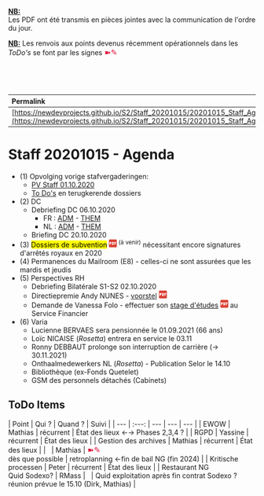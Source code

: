 <link rel="stylesheet" href="https://newdevprojects.github.io/S2/S2.css">
<link rel="stylesheet" href="S2.css">

<u><b>NB:</b></u>  
Les PDF ont été transmis en pièces jointes avec la communication de l'ordre du jour.  

<u><b>NB:</b></u> Les renvois aux points devenus récemment opérationnels dans les *ToDo's* se font par les signes <font color="crimson" size="3px">&#10173;&#9998;</font>

&nbsp;

&nbsp;

| Permalink |
| :--- |
| [https://newdevprojects.github.io/S2/Staff_20201015/20201015_Staff_Agenda.html](https://newdevprojects.github.io/S2/Staff_20201015/20201015_Staff_Agenda.html) | 

# Staff 20201015 - Agenda

* (1) Opvolging vorige stafvergaderingen:
	* [PV Staff 01.10.2020](https://newdevprojects.github.io/S2/Staff_20201001/20201001_Staff_PV.html)
	* [To Do's](#todo) en terugkerende dossiers
* (2) DC 
	* Debriefing DC 06.10.2020
		* FR : [ADM](https://newdevprojects.github.io/S2/Staff/20201006_Adm_FR.pdf) - [THEM](https://newdevprojects.github.io/S2/Staff/20201006_Them_FR.pdf)
		* NL : [ADM](https://newdevprojects.github.io/S2/Staff/20201006_Adm_NL.pdf) - [THEM](https://newdevprojects.github.io/S2/Staff/20201006_Them_NL.pdf)
	* Briefing DC 20.10.2020
* (3) <mark>Dossiers de subvention</mark> ![](pdf.png)<sup>&nbsp;(à venir)</sup> nécessitant encore signatures d'arrêtés royaux en 2020
* (4) Permanences du Mailroom (E8) - celles-ci ne sont assurées que les mardis et jeudis
* (5) Perspectives RH
	* Debriefing Bilatérale S1-S2 02.10.2020
	* Directiepremie Andy NUNES - [voorstel](Primes_direction_S26.pdf) ![](pdf.png)
	* Demande de Vanessa Folo - effectuer son [stage d'études](Stage_EPHEC_Vanessa_Folo.pdf) ![](pdf.png) au Service Financier
* (6) Varia
	* Lucienne BERVAES sera pensionnée le 01.09.2021 (66 ans)
	* Loïc NICAISE (*Rosetta*) entrera en service le 03.11
	* Ronny DEBBAUT prolonge son interruption de carrière (&#8594; 30.11.2021) 
	* Onthaalmedewerkers NL (*Rosetta*) - Publication Selor le 14.10
	* Bibliothèque (ex-Fonds Quetelet)
	* GSM des personnels détachés (Cabinets)

<a name="todo"> </a>

## ToDo Items

| Point | Qui ? | Quand ? | Suivi |
| --- | :---: | --- | --- | --- |
| EWOW | Mathias | récurrent | &Eacute;tat des lieux &#8592;&#8594; Phases 2,3,4 ? |
| RGPD | Yassine | récurrent | &Eacute;tat des lieux |
| Gestion des archives | Mathias | récurrent | &Eacute;tat des lieux |
| &nbsp; | Mathias | <font color="crimson" size="3px">&#10173;&#9998;</font><br>dès que possible | retroplanning &#8592;fin de bail NG (fin 2024) |
| Kritische processen | Peter | récurrent | &Eacute;tat des lieux |
| Restaurant NG<br>Quid Sodexo? | RMass | &nbsp; | Quid exploitation après fin contrat Sodexo ?<br>réunion prévue le 15.10 (Dirk, Mathias) |

